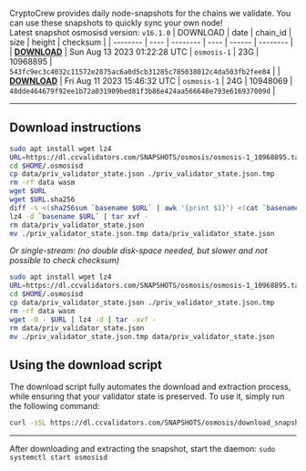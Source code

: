 CryptoCrew provides daily node-snapshots for the chains we validate. You can use these snapshots to quickly sync your own node!  
Latest snapshot osmosisd version: `v16.1.0`
| DOWNLOAD | date | chain_id | size | height | checksum |
| -------- | ---- | -------- | ---- | ------ | -------- |
| **[DOWNLOAD](https://dl.ccvalidators.com/SNAPSHOTS/$CHAIN_NAME/osmosis-1_10968895.tar.lz4)** | Sun Aug 13 2023 01:22:28 UTC | `osmosis-1` | 23G | 10968895 | `543fc9ec3c4032c11572e2875ac6a0d5cb31285c785038012c4da503fb2fee84` |
| **[DOWNLOAD](https://dl.ccvalidators.com/SNAPSHOTS/$CHAIN_NAME/osmosis-1_10948069.tar.lz4)** | Fri Aug 11 2023 15:46:32 UTC | `osmosis-1` | 24G | 10948069 | `48dde464679f92ee1b72a031909bed81f3b86e424aa566648e793e616937009d` |
 
---
## Download instructions
 
```sh
sudo apt install wget lz4
URL=https://dl.ccvalidators.com/SNAPSHOTS/osmosis/osmosis-1_10968895.tar.lz4
cd $HOME/.osmosisd
cp data/priv_validator_state.json ./priv_validator_state.json.tmp
rm -rf data wasm
wget $URL
wget $URL.sha256
diff -s <(sha256sum `basename $URL` | awk '{print $1}') <(cat `basename $URL`.sha256)
lz4 -d `basename $URL` | tar xvf -
rm data/priv_validator_state.json
mv ./priv_validator_state.json.tmp data/priv_validator_state.json
```
*Or single-stream: (no double disk-space needed, but slower and not possible to check checksum)*
```sh
sudo apt install wget lz4
URL=https://dl.ccvalidators.com/SNAPSHOTS/osmosis/osmosis-1_10968895.tar.lz4
cd $HOME/.osmosisd
cp data/priv_validator_state.json ./priv_validator_state.json.tmp
rm -rf data wasm
wget -O - $URL | lz4 -d | tar -xvf -
rm data/priv_validator_state.json
mv ./priv_validator_state.json.tmp data/priv_validator_state.json
```
## Using the download script
 
The download script fully automates the download and extraction process, while ensuring that your validator state is preserved. To use it, simply run the following command:
 
```sh
curl -sSL https://dl.ccvalidators.com/SNAPSHOTS/osmosis/download_snapshot.sh | bash
```
---
After downloading and extracting the snapshot, start the daemon: `sudo systemctl start osmosisd`
